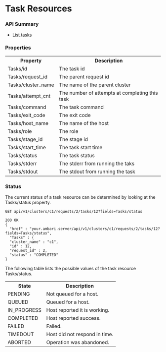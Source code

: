 <!---
Licensed to the Apache Software Foundation (ASF) under one or more
contributor license agreements. See the NOTICE file distributed with
this work for additional information regarding copyright ownership.
The ASF licenses this file to You under the Apache License, Version 2.0
(the "License"); you may not use this file except in compliance with
the License. You may obtain a copy of the License at

http://www.apache.org/licenses/LICENSE-2.0

Unless required by applicable law or agreed to in writing, software
distributed under the License is distributed on an "AS IS" BASIS,
WITHOUT WARRANTIES OR CONDITIONS OF ANY KIND, either express or implied.
See the License for the specific language governing permissions and
limitations under the License.
-->

# Task Resources
 
 
### API Summary

- [List tasks](tasks.md)

### Properties

<table>
  <tr>
    <th>Property</th>
    <th>Description</th>
  </tr>
  <tr>
    <td>Tasks/id</td>
    <td>The task id</td>  
  </tr>
  <tr>
    <td>Tasks/request_id</td>
    <td>The parent request id</td>  
  </tr>
  <tr>
    <td>Tasks/cluster_name</td>
    <td>The name of the parent cluster</td>  
  </tr>
  <tr>
    <td>Tasks/attempt_cnt</td>
    <td>The number of attempts at completing this task</td>  
  </tr>
  <tr>
    <td>Tasks/command</td>
    <td>The task command</td>  
  </tr>
  <tr>
    <td>Tasks/exit_code</td>
    <td>The exit code</td>  
  </tr>
  <tr>
    <td>Tasks/host_name</td>
    <td>The name of the host</td>  
  </tr>
  <tr>
    <td>Tasks/role</td>
    <td>The role</td>  
  </tr>
  <tr>
    <td>Tasks/stage_id</td>
    <td>The stage id</td>  
  </tr>
  <tr>
    <td>Tasks/start_time</td>
    <td>The task start time</td>  
  </tr>
  <tr>
    <td>Tasks/status</td>
    <td>The task status</td>  
  </tr>
  <tr>
    <td>Tasks/stderr</td>
    <td>The stderr from running the taks</td>  
  </tr>
  <tr>
    <td>Tasks/stdout</td>
    <td>The stdout from running the task</td>  
  </tr>
</table>


### Status

The current status of a task resource can be determined by looking at the Tasks/status property.


    GET api/v1/clusters/c1/requests/2/tasks/12?fields=Tasks/status

    200 OK
    {
      "href" : "your.ambari.server/api/v1/clusters/c1/requests/2/tasks/12?fields=Tasks/status",
      "Tasks" : {
      "cluster_name" : "c1",
      "id" : 12,
      "request_id" : 2,
      "status" : "COMPLETED"
    }

The following table lists the possible values of the task resource Tasks/status.
<table>
  <tr>
    <th>State</th>
    <th>Description</th>
  </tr>
  <tr>
    <td>PENDING</td>
    <td>Not queued for a host.</td>  
  </tr>
  <tr>
    <td>QUEUED</td>
    <td>Queued for a host.</td>  
  </tr>
  <tr>
    <td>IN_PROGRESS</td>
    <td>Host reported it is working.</td>  
  </tr>
  <tr>
    <td>COMPLETED</td>
    <td>Host reported success.</td>  
  </tr>
  <tr>
    <td>FAILED</td>
    <td>Failed.</td>  
  </tr>
  <tr>
    <td>TIMEDOUT</td>
    <td>Host did not respond in time.</td>  
  </tr>
  <tr>
    <td>ABORTED</td>
    <td>Operation was abandoned.</td>  
  </tr>
</table>

